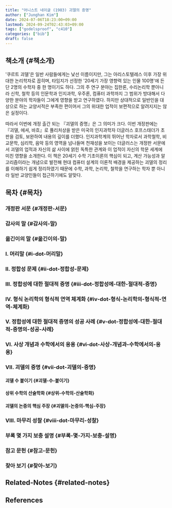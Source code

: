 ```yaml
---
title: "어니스트 네이글 (1983) 괴델의 증명"
author: ["Junghan Kim"]
date: 2024-07-06T18:23:00+09:00
lastmod: 2024-09-24T02:43:03+09:00
tags: ["godelsproof", "c410"]
categories: ["bib"]
draft: false
---
```


## 책소개 {#책소개}

'쿠르트 괴델'은 일반 사람들에게는 낯선 이름이지만, 그는 아리스토텔레스 이후 가장 위대한 논리학자로 꼽히며, 타임지가 선정한 '20세기 가장 영향력 있는 인물 100명'에 든 단 2명의 수학자 중 한 명이기도 하다. 그의 주 연구 분야는 집한론, 수리논리학 뿐아니라 신학, 철학 등의 인문학과 인지과학, 우주론, 컴퓨터 과학까지 그 범위가 방대해서 다양한 분야의 학자들이 그에게 영향을 받고 연구하였다. 하지만 상대적으로 일반인을 대상으로 하는 교양서적은 부족한 편이어서 그의 위대한 업적이 보편적으로 알려지지는 않은 실정이다.

따라서 이번에 개정 출간 되는 『괴델의 증명』은 그 의미가 크다. 이번 개정판에는 『괴델, 에셔, 바흐』로 퓰리처상을 받은 미국의 인지과학자 더글러스 호프스태더가 초판을 검토, 보완하여 내용의 깊이를 더했다. 인지과학계의 뛰어난 학자로서 과학철학, 비교문학, 심리학, 음악 등의 영역을 넘나들며 천재성을 보이는 더글러스는 개정판 서문에서 괴델의 업적과 자신의 삶 사이에 얽힌 독특한 관계와 이 업적이 자신의 학문 세계에 미친 영향을 소개한다. 이 책은 20세기 수학 기초이론의 핵심이 되고, 계산 가능성과 알고리즘이라는 개념으로 발전해 현대 컴퓨터 설계의 이론적 배경을 제공하는 괴델의 정리를 이해하기 쉽게 정리하였기 때문에 수학, 과학, 논리학, 철학을 연구하는 학자 뿐 아니라 일반 교양인들이 접근하기에도 알맞다.


## 목차 {#목차}


### 개정판 서문 {#개정판-서문}


### 감사의 말 {#감사의-말}


### 옮긴이의 말 {#옮긴이의-말}


### Ⅰ. 머리말 {#ⅰ-dot-머리말}


### Ⅱ. 정합성 문제 {#ⅱ-dot-정합성-문제}


### Ⅲ. 정합성에 대한 절대적 증명 {#ⅲ-dot-정합성에-대한-절대적-증명}


### Ⅳ. 형식 논리학의 형식적 연역 체계화 {#ⅳ-dot-형식-논리학의-형식적-연역-체계화}


### Ⅴ. 정합성에 대한 절대적 증명의 성공 사례 {#ⅴ-dot-정합성에-대한-절대적-증명의-성공-사례}


### Ⅵ. 사상 개념과 수학에서의 응용 {#ⅵ-dot-사상-개념과-수학에서의-응용}


### Ⅶ. 괴델의 증명 {#ⅶ-dot-괴델의-증명}


#### 괴델 수 붙이기 {#괴델-수-붙이기}


#### 상위 수학의 산술학화 {#상위-수학의-산술학화}


#### 괴델의 논증의 핵심 주장 {#괴델의-논증의-핵심-주장}


### Ⅷ. 마무리 성찰 {#ⅷ-dot-마무리-성찰}


### 부록 몇 가지 보충 설명 {#부록-몇-가지-보충-설명}


### 참고 문헌 {#참고-문헌}


### 찾아 보기 {#찾아-보기}


## Related-Notes {#related-notes}

## References

<style>.csl-entry{text-indent: -1.5em; margin-left: 1.5em;}</style><div class="csl-bib-body">
</div>
